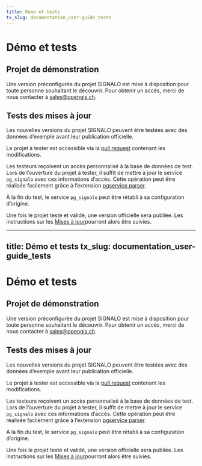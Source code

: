 ```yaml
---
title: Démo et tests
tx_slug: documentation_user-guide_tests
---
```


# Démo et tests
## Projet de démonstration
Une version préconfigurée du projet SIGNALO est mise à disposition pour toute personne souhaitant le découvrir. Pour obtenir un accès, merci de nous contacter à sales@opengis.ch.

## Tests des mises à jour
Les nouvelles versions du projet SIGNALO peuvent être testées avec des données d’exemple avant leur publication officielle.

Le projet à tester est accessible via la [pull request](https://github.com/opengisch/signalo/pull) contenant les modifications. 

Les testeurs reçoivent un accès personnalisé à la base de données de test. Lors de l’ouverture du projet à tester, il suffit de mettre à jour le service `pg_signalo` avec ces informations d’accès. Cette opération peut être réalisée facilement grâce à l’extension [pgservice parser](https://plugins.qgis.org/plugins/pg_service_parser/). 

À la fin du test, le service `pg_signalo` peut être rétabli à sa configuration d’origine. 

Une fois le projet testé et validé, une version officielle sera publiée. Les instructions sur les [Mises à jour](https://www.signalo.ch/user-guide/updates)pourront alors être suivies.

---
title: Démo et tests
tx_slug: documentation_user-guide_tests
---

# Démo et tests
## Projet de démonstration
Une version préconfigurée du projet SIGNALO est mise à disposition pour toute personne souhaitant le découvrir. Pour obtenir un accès, merci de nous contacter à sales@opengis.ch.

## Tests des mises à jour
Les nouvelles versions du projet SIGNALO peuvent être testées avec des données d’exemple avant leur publication officielle.

Le projet à tester est accessible via la [pull request](https://github.com/opengisch/signalo/pull) contenant les modifications.

Les testeurs reçoivent un accès personnalisé à la base de données de test. Lors de l’ouverture du projet à tester, il suffit de mettre à jour le service `pg_signalo` avec ces informations d’accès. Cette opération peut être réalisée facilement grâce à l’extension [pgservice parser](https://plugins.qgis.org/plugins/pg_service_parser/).

À la fin du test, le service `pg_signalo` peut être rétabli à sa configuration d’origine.

Une fois le projet testé et validé, une version officielle sera publiée. Les instructions sur les [Mises à jour](https://www.signalo.ch/user-guide/updates)pourront alors être suivies.

